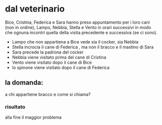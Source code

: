 # dal veterinario

Bice, Cristina, Federica e Sara hanno preso appuntamento per i loro cani (non in ordine), Lampo, Nebbia, Stella e Vento in orari successivi in modo che ognuna incontri quella della visita precedente e successiva (se ci sono).

- Lampo che non appartiena a Bice vede sia il cocker, sia Nebbia
- Stella incrocia il cane di Federica , ma non il bracco e il mastino di Sara
- Sara precede la padrona del cocker 
- Nebbia viene visitato prima del cane di Cristina
- Vento viene visitato dopo il cane di Bice
- lo spinone viene visitato dopo il cane di Federica

## la domanda:

a chi appartiene bracco e come si chiama?


### risultato 

alla fine il maggior problema 

